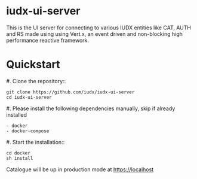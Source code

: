 # iudx-ui-server
This is the UI server for connecting to various IUDX entities like CAT, AUTH and RS made using using Vert.x, an event driven and non-blocking high performance reactive framework.

Quickstart
========== 

#. Clone the repository::

    git clone https://github.com/iudx/iudx-ui-server
    cd iudx-ui-server

#. Please install the following dependencies manually, skip if already installed

	- docker
	- docker-compose
    
#. Start the installation::

    cd docker
    sh install
    
Catalogue will be up in production mode at <https://localhost>
